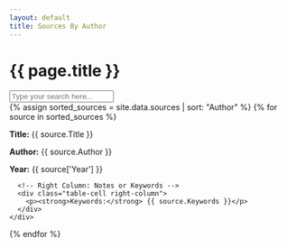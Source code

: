 ```yaml
---
layout: default
title: Sources By Author
---
```


<h1>{{ page.title }}</h1>

<div id="search-container">
  <input
    type="text"
    id="search-input"
    placeholder="Type your search here..."
    onkeyup="filterSources()"
  />
</div>

<div class="table" id="sources-container">
  {% assign sorted_sources = site.data.sources | sort: "Author" %}
  {% for source in sorted_sources %}
    <div class="table-row">
      <!-- Left Column: Title, Author, Year -->
      <div class="table-cell left-column">
        <p><strong>Title:</strong> {{ source.Title }}</p>
        <p><strong>Author:</strong> {{ source.Author }}</p>
        <p><strong>Year:</strong> {{ source['Year'] }}</p>
      </div>
      
      <!-- Right Column: Notes or Keywords -->
      <div class="table-cell right-column">
        <p><strong>Keywords:</strong> {{ source.Keywords }}</p>
      </div>
    </div>
  {% endfor %}
</div>
